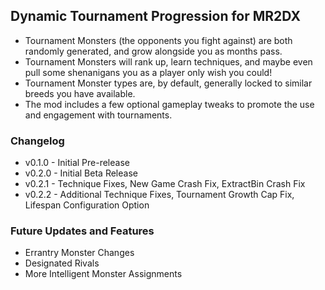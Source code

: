 ﻿## Dynamic Tournament Progression for MR2DX

* Tournament Monsters (the opponents you fight against) are both randomly generated, and grow alongside you as months pass.
* Tournament Monsters will rank up, learn techniques, and maybe even pull some shenanigans you as a player only wish you could!
* Tournament Monster types are, by default, generally locked to similar breeds you have available.
* The mod includes a few optional gameplay tweaks to promote the use and engagement with tournaments.

### Changelog

* v0.1.0 - Initial Pre-release
* v0.2.0 - Initial Beta Release
* v0.2.1 - Technique Fixes, New Game Crash Fix, ExtractBin Crash Fix
* v0.2.2 - Additional Technique Fixes, Tournament Growth Cap Fix, Lifespan Configuration Option



### Future Updates and Features

* Errantry Monster Changes
* Designated Rivals
* More Intelligent Monster Assignments
